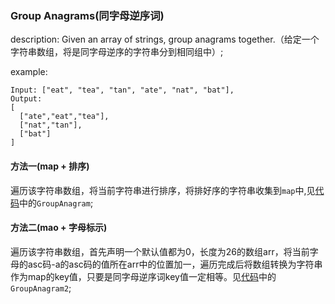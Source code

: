 ### Group Anagrams(同字母逆序词)

description: Given an array of strings, group anagrams together.（给定一个字符串数组，将是同字母逆序的字符串分到相同组中）;

example:
```
Input: ["eat", "tea", "tan", "ate", "nat", "bat"],
Output:
[
  ["ate","eat","tea"],
  ["nat","tan"],
  ["bat"]
]
```

#### 方法一(map + 排序)

遍历该字符串数组，将当前字符串进行排序，将排好序的字符串收集到`map`中,见[代码](./Group_Anagrams.js)中的`GroupAnagram`;

#### 方法二(mao + 字母标示)

遍历该字符串数组，首先声明一个默认值都为0，长度为26的数组arr，将当前字母的asc码-a的asc码的值所在arr中的位置加一，遍历完成后将数组转换为字符串作为map的key值，只要是同字母逆序词key值一定相等。见[代码](./Group_Anagrams.js)中的`GroupAnagram2`;